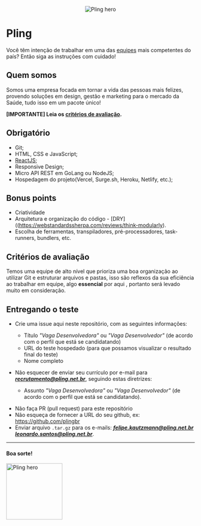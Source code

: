 <p align="center">
<img alt="Pling hero" src="https://media-exp1.licdn.com/dms/image/C4D16AQGzSs3H3Aixuw/profile-displaybackgroundimage-shrink_350_1400/0?e=1605139200&v=beta&t=lORTexlONdOharbt61MPyWErrGWRUSgEcmZligGZCGw">
</p>

# Pling

Você têm intenção de trabalhar em uma das <a target="_blank" href="https://www.pling.net.br/nosso-time">equipes</a> mais competentes do país? Então siga as instruções com cuidado!

## Quem somos
Somos uma empresa focada em tornar a vida das pessoas mais felizes, provendo soluções em design, gestão e marketing para o mercado da Saúde, tudo isso em um pacote único!

**[IMPORTANTE] Leia os [critérios de avaliação](#critérios-de-avaliação).**

## Obrigatório
* Git;
* HTML, CSS e JavaScript;
* [ReactJS](https://reactjs.org/);
* Responsive Design;
* Micro API REST em GoLang ou NodeJS;
* Hospedagem do projeto(Vercel, Surge.sh, Heroku, Netlify, etc.);

## Bonus points
* Criatividade
* Arquitetura e organização do código - [DRY]((https://webstandardssherpa.com/reviews/think-modularly).
* Escolha de ferramentas, transpiladores, pré-processadores, task-runners, bundlers, etc.

## Critérios de avaliação
Temos uma equipe de alto nível que prioriza uma boa organização ao utilizar Git e estruturar arquivos e pastas, isso são reflexos da sua eficiência ao trabalhar em equipe, algo **essencial** por aqui , portanto será levado muito em consideração.

## Entregando o teste

* Crie uma issue aqui neste repositório, com as seguintes informações:
  * Título _"Vaga Desenvolvedora"_ ou _"Vaga Desenvolvedor"_ (de acordo com o perfil que está se candidatando)
  * URL do teste hospedado (para que possamos visualizar o resultado final do teste)
  * Nome completo

* Não esquecer de enviar seu currículo por e-mail para _**recrutamento@pling.net.br**_, seguindo estas diretrizes:
  * Assunto _"Vaga Desenvolvedora"_ ou _"Vaga Desenvolvedor"_ (de acordo com o perfil que está se candidatando).
  
- Não faça PR (pull request) para este repositório 
- Não esqueça de fornecer a URL do seu github, ex: https://github.com/plingbr
- Enviar arquivo `.tar.gz` para os e-mails: _**felipe.kautzmann@pling.net.br**_ _**leonardo.santos@pling.net.br**_.

---

#### Boa sorte!

<a href="https://www.pling.net.br" target="_blank"><img width="150" alt="Pling hero" src="https://crors.org.br/wp-content/uploads/2019/08/pling-.png"/></a>

